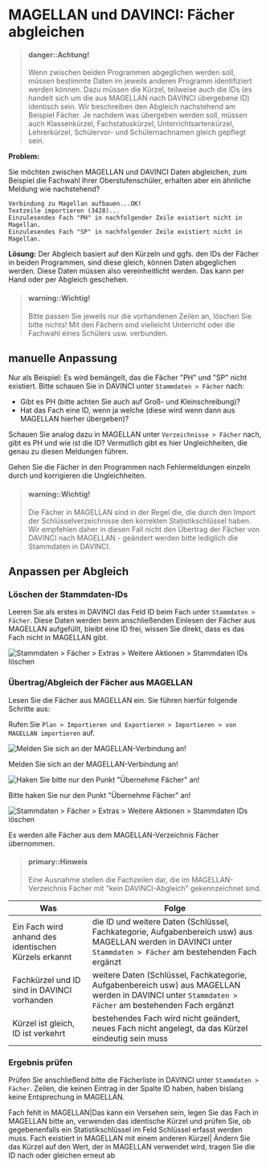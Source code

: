 # MAGELLAN und DAVINCI: Fächer abgleichen

> #### danger::Achtung!
>
> Wenn zwischen beiden Programmen abgeglichen werden soll, müssen bestimmte Daten im jeweils anderen Programm identifiziert werden können. Dazu müssen die Kürzel, teilweise auch die IDs (es handelt sich um die aus MAGELLAN nach DAVINCI übergebene ID) identisch sein. Wir beschreiben den Abgleich nachstehend am Beispiel Fächer. Je nachdem was übergeben werden soll, müssen auch Klassenkürzel, Fachstatuskürzel, Unterrichtsartenkürzel, Lehrerkürzel, Schülervor- und Schülernachnamen gleich gepflegt sein.

**Problem:**

Sie möchten zwischen MAGELLAN und DAVINCI Daten abgleichen, zum Beispiel die Fachwahl Ihrer Oberstufenschüler, erhalten aber ein ähnliche Meldung wie nachstehend? 

```
Verbindung zu Magellan aufbauen...OK!
Textzeile importieren (3428)...
Einzulesendes Fach "PH" in nachfolgender Zeile existiert nicht in Magellan.
Einzulesendes Fach "SP" in nachfolgender Zeile existiert nicht in Magellan.

```
**Lösung:**
Der Abgleich basiert auf den Kürzeln und ggfs. den IDs der Fächer in beiden Programmen, sind diese gleich, können Daten abgeglichen werden. Diese Daten müssen also vereinheitlicht werden. Das kann per Hand oder per Abgleich geschehen. 

> #### warning::Wichtig!
>
> Bitte passen Sie jeweils nur die vorhandenen Zeilen an, löschen Sie bitte nichts! Mit den Fächern sind vielleicht Unterricht oder die Fachwahl eines Schülers usw. verbunden. 

## manuelle Anpassung

Nur als Beispiel: Es wird bemängelt, das die Fächer "PH" und "SP" nicht existiert. Bitte schauen Sie in DAVINCI unter `Stammdaten > Fächer` nach:
* Gibt es PH (bitte achten Sie auch auf Groß- und Kleinschreibung)?
* Hat das Fach eine ID, wenn ja welche (diese wird wenn dann aus MAGELLAN hierher übergeben)?

Schauen Sie analog dazu in MAGELLAN unter `Verzeichnisse > Fächer` nach, gibt es PH und wie ist die ID?
Vermutlich gibt es hier Ungleichheiten, die genau zu diesen Meldungen führen.

Gehen Sie die Fächer in den Programmen nach Fehlermeldungen einzeln durch und korrigieren die Ungleichheiten.

> #### warning::Wichtig!
>
>  Die Fächer in MAGELLAN sind in der Regel die, die durch den Import der Schlüsselverzeichnisse den korrekten Statistikschlüssel haben. Wir empfehlen daher in diesen Fall nicht den Übertrag der Fächer von DAVINCI nach MAGELLAN - geändert werden bitte lediglich die Stammdaten in DAVINCI.

## Anpassen per Abgleich

### Löschen der Stammdaten-IDs

Leeren Sie als erstes in DAVINCI das Feld ID beim Fach unter `Stammdaten > Fächer`. Diese Daten werden beim anschließenden Einlesen der Fächer aus MAGELLAN aufgefüllt, bleibt eine ID frei, wissen Sie direkt, dass es das Fach nicht in MAGELLAN gibt.

![Stammdaten > Fächer > Extras > Weitere Aktionen > Stammdaten IDs löschen](images/abgleich.00.png)

### Übertrag/Abgleich der Fächer aus MAGELLAN

Lesen Sie die Fächer aus MAGELLAN ein. Sie führen hierfür folgende Schritte aus:

Rufen Sie `Plan > Importieren und Exportieren > Importieren > von MAGELLAN importieren` auf.


![Melden Sie sich an der MAGELLAN-Verbindung an!](images/abgleich.01.png)




Melden Sie sich an der MAGELLAN-Verbindung an!


![Haken Sie bitte nur den Punkt "Übernehme Fächer" an!](images/abgleich.02.png)

Bitte haken Sie nur den Punkt "Übernehme Fächer" an!

![Stammdaten > Fächer > Extras > Weitere Aktionen > Stammdaten IDs löschen](images/abgleich.03.png)

Es werden alle Fächer aus dem MAGELLAN-Verzeichnis Fächer übernommen. 

> #### primary::Hinweis
>
> Eine Ausnahme stellen die Fachzeilen dar, die im MAGELLAN-Verzeichnis Fächer mit "kein DAVINCI-Abgleich" gekennzeichnet sind.

Was|Folge
---|---
Ein Fach wird anhand des identischen Kürzels erkannt| die ID  und weitere Daten (Schlüssel, Fachkategorie, Aufgabenbereich usw) aus MAGELLAN werden in DAVINCI unter `Stammdaten > Fächer` am bestehenden Fach ergänzt
Fachkürzel und ID sind in DAVINCI vorhanden|weitere Daten (Schlüssel, Fachkategorie, Aufgabenbereich usw) aus MAGELLAN werden in DAVINCI unter `Stammdaten > Fächer` am bestehenden Fach ergänzt
Kürzel ist gleich, ID ist verkehrt| bestehendes Fach wird nicht geändert, neues Fach nicht angelegt, da das Kürzel eindeutig sein muss


### Ergebnis prüfen

Prüfen Sie anschließend bitte die Fächerliste in DAVINCI unter `Stammdaten > Fächer`. Zeilen, die keinen Eintrag in der Spalte ID haben, haben bislang keine Entsprechung in MAGELLAN. 

Fach fehlt in MAGELLAN|Das kann ein Versehen sein, legen Sie das Fach in MAGELLAN bitte an, verwenden das identische Kürzel und prüfen Sie, ob gegebenenfalls ein Statistikschlüssel im Feld Schlüssel erfasst werden muss.
Fach existiert in MAGELLAN mit einem anderen Kürzel| Ändern Sie das Kürzel auf den Wert, der in MAGELLAN verwendet wird, tragen Sie die ID nach oder gleichen erneut ab

